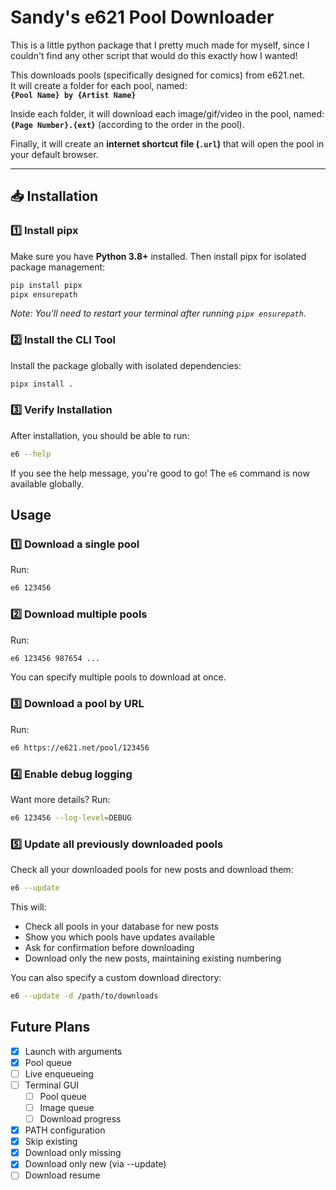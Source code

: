 # Sandy's e621 Pool Downloader
This is a little python package that I pretty much made for myself, since
I couldn't find any other script that would do this exactly how I wanted!

This downloads pools (specifically designed for comics) from e621.net.  
It will create a folder for each pool, named:  
**`{Pool Name} by {Artist Name}`**  

Inside each folder, it will download each image/gif/video in the pool, named:  
**`{Page Number}.{ext}`** (according to the order in the pool).  

Finally, it will create an **internet shortcut file (`.url`)** that will open the pool in your default browser.

---

## **📥 Installation**

### **1️⃣ Install pipx**
Make sure you have **Python 3.8+** installed. Then install pipx for isolated package management:

```bash
pip install pipx
pipx ensurepath
```

*Note: You'll need to restart your terminal after running `pipx ensurepath`.*

### **2️⃣ Install the CLI Tool**
Install the package globally with isolated dependencies:

```bash
pipx install .
```

### **3️⃣ Verify Installation**
After installation, you should be able to run:

```bash
e6 --help
```

If you see the help message, you're good to go! The `e6` command is now available globally.

## Usage
### **1️⃣ Download a single pool**
Run:
```bash
e6 123456
```

### **2️⃣ Download multiple pools**
Run:
```bash
e6 123456 987654 ...
```
You can specify multiple pools to download at once.

### **3️⃣ Download a pool by URL**
Run:
```bash
e6 https://e621.net/pool/123456
```

### **4️⃣ Enable debug logging** 
Want more details? Run:
```bash
e6 123456 --log-level=DEBUG
```

### **5️⃣ Update all previously downloaded pools**
Check all your downloaded pools for new posts and download them:
```bash
e6 --update
```

This will:
- Check all pools in your database for new posts
- Show you which pools have updates available
- Ask for confirmation before downloading
- Download only the new posts, maintaining existing numbering

You can also specify a custom download directory:
```bash
e6 --update -d /path/to/downloads
```

## Future Plans
- [x] Launch with arguments
- [x] Pool queue
- [ ] Live enqueueing
- [ ] Terminal GUI
    - [ ] Pool queue
    - [ ] Image queue
    - [ ] Download progress
- [x] PATH configuration
- [x] Skip existing
- [x] Download only missing
- [x] Download only new (via --update)
- [ ] Download resume